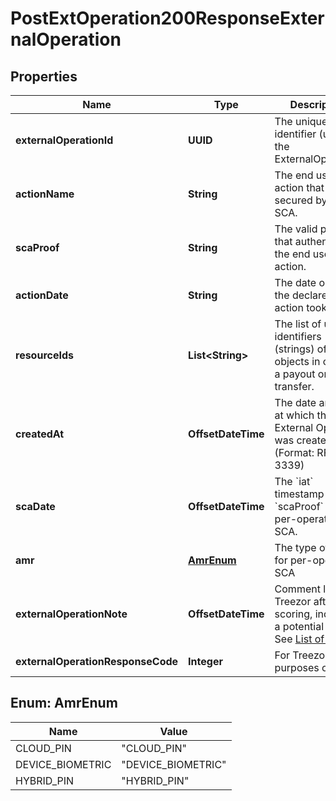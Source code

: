 

# PostExtOperation200ResponseExternalOperation


## Properties

| Name | Type | Description | Notes |
|------------ | ------------- | ------------- | -------------|
|**externalOperationId** | **UUID** | The unique identifier (uiid) of the ExternalOperation. |  [optional] |
|**actionName** | **String** | The end user action that was secured by an SCA. |  [optional] |
|**scaProof** | **String** | The valid proof that authenticated the end user&#39;s action. |  [optional] |
|**actionDate** | **String** | The date on which the declared action took place. |  [optional] |
|**resourceIds** | **List&lt;String&gt;** | The list of unique identifiers (strings) of the objects in case of a payout or transfer. |  [optional] |
|**createdAt** | **OffsetDateTime** | The date and time at which the External Operation was created. (Format: RFC 3339)  |  [optional] |
|**scaDate** | **OffsetDateTime** | The &#x60;iat&#x60; timestamp of the &#x60;scaProof&#x60; for per-operation SCA.  |  [optional] |
|**amr** | [**AmrEnum**](#AmrEnum) | The type of SCA for per-operation SCA |  [optional] |
|**externalOperationNote** | **OffsetDateTime** | Comment left by Treezor after scoring, indicating a potential issue. See [List of notes](/guide/strong-customer-authentication/securing-endpoints.html#notes-externaloperationnote)  |  [optional] |
|**externalOperationResponseCode** | **Integer** | For Treezor purposes only. |  [optional] |



## Enum: AmrEnum

| Name | Value |
|---- | -----|
| CLOUD_PIN | &quot;CLOUD_PIN&quot; |
| DEVICE_BIOMETRIC | &quot;DEVICE_BIOMETRIC&quot; |
| HYBRID_PIN | &quot;HYBRID_PIN&quot; |



